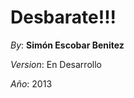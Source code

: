 Desbarate!!!
====================
  *By*:   **Simón Escobar Benitez**
  
  *Version*:    En Desarrollo
  
  *Año*:    2013
